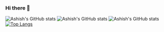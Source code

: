 ### Hi there 👋

<!--
**ashish-gopalika/ashish-gopalika** is a ✨ _special_ ✨ repository because its `README.md` (this file) appears on your GitHub profile.

Here are some ideas to get you started:

- 🔭 I’m currently working on ...
- 🌱 I’m currently learning ...
- 👯 I’m looking to collaborate on ...
- 🤔 I’m looking for help with ...
- 💬 Ask me about ...
- 📫 How to reach me: ...
- 😄 Pronouns: ...
- ⚡ Fun fact: ...
-->
![Ashish's GitHub stats](https://github-readme-stats.vercel.app/api?username=ashish-gopalika&count_private=true)
![Ashish's GitHub stats](https://github-readme-stats.vercel.app/api?username=ashish-gopalika&show_icons=true)
![Ashish's GitHub stats](https://github-readme-stats.vercel.app/api?username=ashish-gopalika&show_icons=true&theme=radical)
[![Top Langs](https://github-readme-stats.vercel.app/api/top-langs/?username=ashish-gopalika&langs_count=8&layout=compact)](https://github.com/ashish-gopalika/github-readme-stats)
